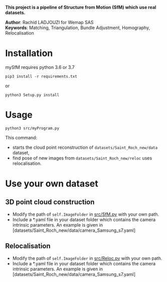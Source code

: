 **This project is a pipeline of Structure from Motion (SfM) which use real datasets.**

**Author**: Rachid LADJOUZI for Wemap SAS  
**Keywords**: Matching, Triangulation, Bundle Adjustment, Homography, Relocalisation


# Installation
mySfM requires python 3.6 or 3.7 

    pip3 install -r requirements.txt

or

    python3 Setup.py install

# Usage

    python3 src/myProgram.py

This command:
- starts the cloud point reconstruction of `datasets/Saint_Roch_new/data` dataset,
- find pose of new images from `datasets/Saint_Roch_new/reloc` uses relocalisation.

# Use your own dataset

## 3D point cloud construction

- Modify the path of `self.ImageFolder` in [src/SfM.py](src/SfM.py) with your own path.  
- Include a *.yaml file in your dataset folder which contains the camera intrinsic parameters. An example is given in [datasets/Saint_Roch_new/data/camera_Samsung_s7.yaml]

## Relocalisation

- Modify the path of `self.ImageFolder` in [src/Reloc.py](src/Reloc.py) with your own path.  
- Include a *.yaml file in your dataset folder which contains the camera intrinsic parameters. An example is given in [datasets/Saint_Roch_new/data/camera_Samsung_s7.yaml]

